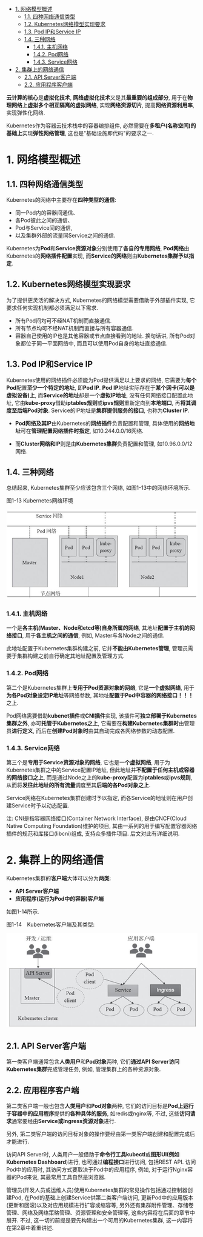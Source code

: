 
<!-- @import "[TOC]" {cmd="toc" depthFrom=1 depthTo=6 orderedList=false} -->

<!-- code_chunk_output -->

- [1. 网络模型概述](#1-网络模型概述)
  - [1.1. 四种网络通信类型](#11-四种网络通信类型)
  - [1.2. Kubernetes网络模型实现要求](#12-kubernetes网络模型实现要求)
  - [1.3. Pod IP和Service IP](#13-pod-ip和service-ip)
  - [1.4. 三种网络](#14-三种网络)
    - [1.4.1. 主机网络](#141-主机网络)
    - [1.4.2. Pod网络](#142-pod网络)
    - [1.4.3. Service网络](#143-service网络)
- [2. 集群上的网络通信](#2-集群上的网络通信)
  - [2.1. API Server客户端](#21-api-server客户端)
  - [2.2. 应用程序客户端](#22-应用程序客户端)

<!-- /code_chunk_output -->

**云计算的核心**是**虚拟化技术**, **网络虚拟化技术**又是其**最重要的组成部分**, 用于在**物理网络**上**虚拟多个相互隔离的虚拟网络**, 实现**网络资源切片**, 提高**网络资源利用率**, 实现弹性化网络. 

Kubernetes作为容器云技术栈中的容器编排组件, 必然需要在**多租户(名称空间)的基础上**实现**弹性网络管理**, 这也是"基础设施即代码"的要求之一. 

# 1. 网络模型概述

## 1.1. 四种网络通信类型

Kubernetes的网络中主要存在**四种类型的通信**: 

* 同一Pod内的容器间通信、
* 各Pod彼此之间的通信、
* Pod与Service间的通信, 
* 以及集群外部的流量同Service之间的通信. 

Kubernetes为**Pod**和**Service资源对象**分别使用了**各自的专用网络**, **Pod网络**由Kubernetes的**网络插件配置**实现, 而**Service的网络**则由**Kubernetes集群予以指定**. 

## 1.2. Kubernetes网络模型实现要求

为了提供更灵活的解决方式, Kubernetes的网络模型需要借助于外部插件实现, 它要求任何实现机制都必须满足以下需求. 

* 所有Pod间均可不经NAT机制而直接通信. 
* 所有节点均可不经NAT机制而直接与所有容器通信. 
* 容器自己使用的IP也是其他容器或节点直接看到的地址. 换句话讲, 所有Pod对象都位于同一平面网络中, 而且可以使用Pod自身的地址直接通信. 

## 1.3. Pod IP和Service IP

Kubernetes使用的网络插件必须能为Pod提供满足以上要求的网络, 它需要为**每个Pod**配置**至少一个特定的地址**, 即**Pod IP**. **Pod IP**地址实际存在于**某个网卡(可以是虚拟设备)上**, 而**Service的地址**却是一个**虚拟IP地址**, 没有任何网络接口配置此地址, 它由**kube-proxy**借助**iptables规则**或**ipvs规则**重新定向到**本地端口**, 再**将其调度至后端Pod对象**. Service的IP地址是**集群提供服务的接口**, 也称为**Cluster IP**. 

* **Pod网络及其IP**由Kubernetes的**网络插件**负责配置和管理, 具体使用的**网络地址**可在**管理配置网络插件时指定**, 如10.244.0.0/16网络. 

* 而**Cluster网络和IP**则是由**Kubernetes集群**负责配置和管理, 如10.96.0.0/12网络. 

## 1.4. 三种网络

总结起来, Kubernetes集群至少应该包含三个网络, 如图1-13中的网络环境所示. 

图1-13 Kubernetes网络环境

![2019-10-15-14-53-29.png](./images/2019-10-15-14-53-29.png)

### 1.4.1. 主机网络

一个是**各主机(Master、Node和etcd等)自身所属的网络**, 其地址**配置于主机的网络接口**, 用于**各主机之间的通信**, 例如, Master与各Node之间的通信. 

此地址配置于Kubernetes集群构建之前, 它并**不能由Kubernetes管理**, 管理员需要于集群构建之前自行确定其地址配置及管理方式. 

### 1.4.2. Pod网络

第二个是Kubernetes集群上**专用于Pod资源对象的网络**, 它是**一个虚拟网络**, 用于**为各Pod对象设定IP地址**等网络参数, 其地址**配置于Pod中容器的网络接口！！！** 之上. 

Pod网络需要借助**kubenet插件**或**CNI插件**实现, 该插件可**独立部署于Kubernetes集群之外**, 亦可**托管于Kubernetes之上**, 它需要在**构建Kubernetes集群时**由管理员**进行定义**, 而后在**创建Pod对象时**由其自动完成各网络参数的动态配置. 

### 1.4.3. Service网络

第三个是**专用于Service资源对象的网络**, 它也是**一个虚拟网络**, 用于为Kubernetes集群之中的Service配置IP地址, 但此地址并**不配置于任何主机或容器的网络接口之上**, 而是通过Node之上的**kube-proxy**配置为**iptables**或**ipvs规则**, 从而将**发往此地址的所有流量**调度至其**后端的各Pod对象之上**. 

Service网络在Kubernetes集群创建时予以指定, 而各Service的地址则在用户创建Service时予以动态配置. 

注: CNI是指容器网络接口(Container Network Interface), 是由CNCF(Cloud Native Computing Foundation)维护的项目, 其由一系列的用于编写配置容器网络插件的规范和库接口(libcni)组成, 支持众多插件项目. 后文对此有详细说明. 

# 2. 集群上的网络通信

Kubernetes集群的**客户端**大体可以分为**两类**: 

* **API Server客户端**
* **应用程序(运行为Pod中的容器)客户端**

如图1-14所示. 

图1-14　Kubernetes客户端及其类型:

![2019-10-15-15-36-04.png](./images/2019-10-15-15-36-04.png)

## 2.1. API Server客户端

第一类客户端通常包含**人类用户**和**Pod对象**两种, 它们**通过API Server访问Kubernetes集群**完成管理任务, 例如, 管理集群上的各种资源对象. 

## 2.2. 应用程序客户端

第二类客户端一般也包含**人类用户**和**Pod对象**两种, 它们的访问目标是**Pod上运行于容器中的应用程序**提供的**各种具体的服务**, 如redis或nginx等, 不过, 这些**访问请求**通常要经由**Service或Ingress资源对象**进行. 

另外, 第二类客户端的访问目标对象的操作要经由第一类客户端创建和配置完成后才能进行. 

访问API Server时, 人类用户一般借助于**命令行工具kubectl**或**图形UI(例如Kubernetes Dashboard**)进行, 也可通过**编程接口**进行访问, 包括REST API. 访问Pod中的应用时, 其访问方式要取决于Pod中的应用程序, 例如, 对于运行Nginx容器的Pod来说, 其最常用工具自然是浏览器. 

管理员(开发人员或运维人员)使用Kubernetes集群的常见操作包括通过控制器创建Pod, 在Pod的基础上创建Service供第二类客户端访问, 更新Pod中的应用版本(更新和回滚)以及对应用规模进行扩容或缩容等, 另外还有集群附件管理、存储卷管理、网络及网络策略管理、资源管理和安全管理等, 这些内容将在后面的章节中展开. 不过, 这一切的前提是要先构建出一个可用的Kubernetes集群, 这一内容将在第2章中着重讲述. 
